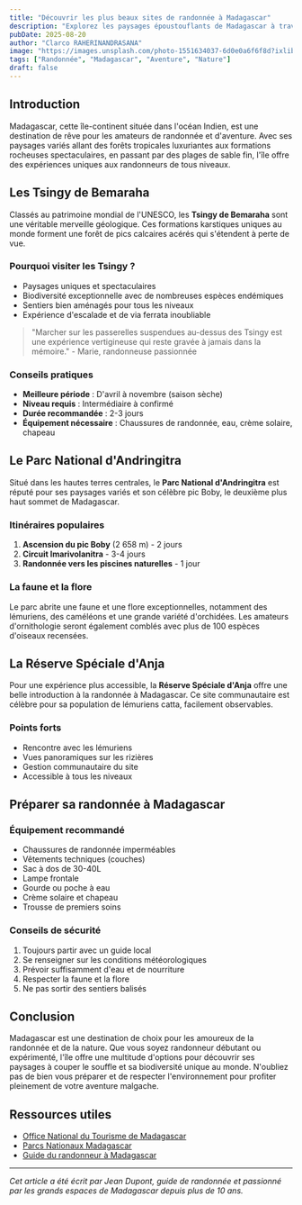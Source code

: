 ```yaml
---
title: "Découvrir les plus beaux sites de randonnée à Madagascar"
description: "Explorez les paysages époustouflants de Madagascar à travers ses meilleurs sentiers de randonnée. Des Tsingy de Bemaraha aux forêts tropicales, préparez votre aventure dans la Grande Île."
pubDate: 2025-08-20
author: "Clarco RAHERINANDRASANA"
image: "https://images.unsplash.com/photo-1551634037-6d0e0a6f6f8d?ixlib=rb-4.0.3&auto=format&fit=crop&w=1200&q=80"
tags: ["Randonnée", "Madagascar", "Aventure", "Nature"]
draft: false
---
```


## Introduction

Madagascar, cette île-continent située dans l'océan Indien, est une destination de rêve pour les amateurs de randonnée et d'aventure. Avec ses paysages variés allant des forêts tropicales luxuriantes aux formations rocheuses spectaculaires, en passant par des plages de sable fin, l'île offre des expériences uniques aux randonneurs de tous niveaux.

## Les Tsingy de Bemaraha

Classés au patrimoine mondial de l'UNESCO, les **Tsingy de Bemaraha** sont une véritable merveille géologique. Ces formations karstiques uniques au monde forment une forêt de pics calcaires acérés qui s'étendent à perte de vue.

### Pourquoi visiter les Tsingy ?

- Paysages uniques et spectaculaires
- Biodiversité exceptionnelle avec de nombreuses espèces endémiques
- Sentiers bien aménagés pour tous les niveaux
- Expérience d'escalade et de via ferrata inoubliable

> "Marcher sur les passerelles suspendues au-dessus des Tsingy est une expérience vertigineuse qui reste gravée à jamais dans la mémoire." - Marie, randonneuse passionnée

### Conseils pratiques

- **Meilleure période** : D'avril à novembre (saison sèche)
- **Niveau requis** : Intermédiaire à confirmé
- **Durée recommandée** : 2-3 jours
- **Équipement nécessaire** : Chaussures de randonnée, eau, crème solaire, chapeau

## Le Parc National d'Andringitra

Situé dans les hautes terres centrales, le **Parc National d'Andringitra** est réputé pour ses paysages variés et son célèbre pic Boby, le deuxième plus haut sommet de Madagascar.

### Itinéraires populaires

1. **Ascension du pic Boby** (2 658 m) - 2 jours
2. **Circuit Imarivolanitra** - 3-4 jours
3. **Randonnée vers les piscines naturelles** - 1 jour

### La faune et la flore

Le parc abrite une faune et une flore exceptionnelles, notamment des lémuriens, des caméléons et une grande variété d'orchidées. Les amateurs d'ornithologie seront également comblés avec plus de 100 espèces d'oiseaux recensées.

## La Réserve Spéciale d'Anja

Pour une expérience plus accessible, la **Réserve Spéciale d'Anja** offre une belle introduction à la randonnée à Madagascar. Ce site communautaire est célèbre pour sa population de lémuriens catta, facilement observables.

### Points forts

- Rencontre avec les lémuriens
- Vues panoramiques sur les rizières
- Gestion communautaire du site
- Accessible à tous les niveaux

## Préparer sa randonnée à Madagascar

### Équipement recommandé

- Chaussures de randonnée imperméables
- Vêtements techniques (couches)
- Sac à dos de 30-40L
- Lampe frontale
- Gourde ou poche à eau
- Crème solaire et chapeau
- Trousse de premiers soins

### Conseils de sécurité

1. Toujours partir avec un guide local
2. Se renseigner sur les conditions météorologiques
3. Prévoir suffisamment d'eau et de nourriture
4. Respecter la faune et la flore
5. Ne pas sortir des sentiers balisés

## Conclusion

Madagascar est une destination de choix pour les amoureux de la randonnée et de la nature. Que vous soyez randonneur débutant ou expérimenté, l'île offre une multitude d'options pour découvrir ses paysages à couper le souffle et sa biodiversité unique au monde. N'oubliez pas de bien vous préparer et de respecter l'environnement pour profiter pleinement de votre aventure malgache.

## Ressources utiles

- [Office National du Tourisme de Madagascar](https://www.madagascar-tourisme.com)
- [Parcs Nationaux Madagascar](https://www.parcs-madagascar.com)
- [Guide du randonneur à Madagascar](https://www.rando-madagascar.mg)

---

*Cet article a été écrit par Jean Dupont, guide de randonnée et passionné par les grands espaces de Madagascar depuis plus de 10 ans.*

